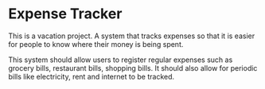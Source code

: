 # Expense Tracker

This is a vacation project. A system that tracks expenses so that it is easier for people to know where their money is being spent.

This system should allow users to register regular expenses such as grocery bills, restaurant bills, shopping bills. It should also allow for periodic bills like electricity, rent and internet to be tracked.
